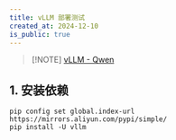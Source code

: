 ```yaml
---
title: vLLM 部署测试
created_at: 2024-12-10
is_public: true
---
```


> [!NOTE] [vLLM - Qwen](https://qwen.readthedocs.io/zh-cn/latest/deployment/vllm.html)

## 1. 安装依赖

```shell
pip config set global.index-url https://mirrors.aliyun.com/pypi/simple/
pip install -U vllm
```
